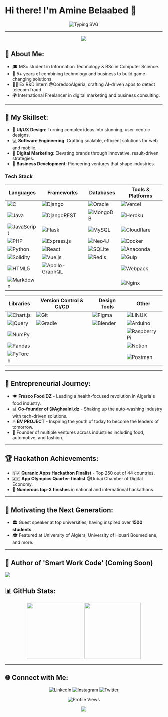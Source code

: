 # Hi there! I'm Amine Belaabed 👋

<p align="center">
  <img src="https://readme-typing-svg.demolab.com?font=Fira+Code&size=28&duration=4000&pause=500&color=FFFFFF&center=true&vCenter=true&width=600&lines=Entrepreneur+%26+Tech+Innovator;Building+the+Future+of+Business;5%2B+Years+of+Experience;MSc+in+IT+%7C+BSc+in+CS;Leader+%7C+Visionary+%7C+Builder;Always+Learning+%26+Evolving" alt="Typing SVG" />
</p>

---

<p align="center">
  <img src="https://capsule-render.vercel.app/api?type=rect&color=0:000000,100:1A1A1A&height=4"/>
</p>

## 🖤 **About Me:**
- 🎓 MSc student in Information Technology & BSc in Computer Science.
- 💼 5+ years of combining technology and business to build game-changing solutions.
- 👨‍💻 Ex R&D intern @OoredooAlgeria, crafting AI-driven apps to detect telecom fraud.
- 🌍 International Freelancer in digital marketing and business consulting.

---

## 🔧 **My Skillset:**
- 🎨 **UI/UX Design**: Turning complex ideas into stunning, user-centric designs.
- 💻 **Software Engineering**: Crafting scalable, efficient solutions for web and mobile.
- 🚀 **Digital Marketing**: Elevating brands through innovative, result-driven strategies.
- 💼 **Business Development**: Pioneering ventures that shape industries.

### Tech Stack

| **Languages** | **Frameworks** | **Databases** | **Tools & Platforms** |
|---------------|-----------------|----------------|------------------------|
| ![C](https://img.shields.io/badge/C-00599C?style=flat&logo=C&logoColor=white) | ![Django](https://img.shields.io/badge/Django-092E20?style=flat&logo=Django&logoColor=white) | ![Oracle](https://img.shields.io/badge/Oracle-F80000?style=flat&logo=Oracle&logoColor=white) | ![Vercel](https://img.shields.io/badge/Vercel-000000?style=flat&logo=Vercel&logoColor=white) |
| ![Java](https://img.shields.io/badge/Java-007396?style=flat&logo=Java&logoColor=white) | ![DjangoREST](https://img.shields.io/badge/Django%20REST%20Framework-0C4B33?style=flat&logo=Django&logoColor=white) | ![MongoDB](https://img.shields.io/badge/MongoDB-47A248?style=flat&logo=MongoDB&logoColor=white) | ![Heroku](https://img.shields.io/badge/Heroku-430098?style=flat&logo=Heroku&logoColor=white) |
| ![JavaScript](https://img.shields.io/badge/JavaScript-F7DF1E?style=flat&logo=JavaScript&logoColor=black) | ![Flask](https://img.shields.io/badge/Flask-000000?style=flat&logo=Flask&logoColor=white) | ![MySQL](https://img.shields.io/badge/MySQL-005C84?style=flat&logo=MySQL&logoColor=white) | ![Cloudflare](https://img.shields.io/badge/Cloudflare-F38020?style=flat&logo=Cloudflare&logoColor=white) |
| ![PHP](https://img.shields.io/badge/PHP-777BB4?style=flat&logo=PHP&logoColor=white) | ![Express.js](https://img.shields.io/badge/Express.js-000000?style=flat&logo=Express&logoColor=white) | ![Neo4J](https://img.shields.io/badge/Neo4j-008CC1?style=flat&logo=Neo4j&logoColor=white) | ![Docker](https://img.shields.io/badge/Docker-2496ED?style=flat&logo=Docker&logoColor=white) |
| ![Python](https://img.shields.io/badge/Python-3776AB?style=flat&logo=Python&logoColor=white) | ![React](https://img.shields.io/badge/React-61DAFB?style=flat&logo=React&logoColor=black) | ![SQLite](https://img.shields.io/badge/SQLite-003B57?style=flat&logo=SQLite&logoColor=white) | ![Anaconda](https://img.shields.io/badge/Anaconda-44A833?style=flat&logo=Anaconda&logoColor=white) |
| ![Solidity](https://img.shields.io/badge/Solidity-363636?style=flat&logo=Solidity&logoColor=white) | ![Vue.js](https://img.shields.io/badge/Vue.js-4FC08D?style=flat&logo=Vue.js&logoColor=white) | ![Redis](https://img.shields.io/badge/Redis-DC382D?style=flat&logo=Redis&logoColor=white) | ![Gulp](https://img.shields.io/badge/Gulp-CB3837?style=flat&logo=Gulp&logoColor=white) |
| ![HTML5](https://img.shields.io/badge/HTML5-E34F26?style=flat&logo=HTML5&logoColor=white) | ![Apollo-GraphQL](https://img.shields.io/badge/Apollo%20GraphQL-311C87?style=flat&logo=Apollo-GraphQL&logoColor=white) |                | ![Webpack](https://img.shields.io/badge/Webpack-8DD6F9?style=flat&logo=Webpack&logoColor=black) |
| ![Markdown](https://img.shields.io/badge/Markdown-000000?style=flat&logo=markdown&logoColor=white) |                 |                | ![Nginx](https://img.shields.io/badge/Nginx-009639?style=flat&logo=Nginx&logoColor=white) |

| **Libraries** | **Version Control & CI/CD** | **Design Tools** | **Other** |
|---------------|------------------------------|------------------|-----------|
| ![Chart.js](https://img.shields.io/badge/Chart.js-F03800?style=flat&logo=Chart.js&logoColor=white) | ![Git](https://img.shields.io/badge/Git-F05032?style=flat&logo=Git&logoColor=white) | ![Figma](https://img.shields.io/badge/Figma-F24E1E?style=flat&logo=Figma&logoColor=white) | ![LINUX](https://img.shields.io/badge/Linux-FCC624?style=flat&logo=Linux&logoColor=black) |
| ![jQuery](https://img.shields.io/badge/jQuery-0769AD?style=flat&logo=jQuery&logoColor=white) | ![Gradle](https://img.shields.io/badge/Gradle-02303A?style=flat&logo=Gradle&logoColor=white) | ![Blender](https://img.shields.io/badge/Blender-F5792A?style=flat&logo=Blender&logoColor=white) | ![Arduino](https://img.shields.io/badge/Arduino-00979D?style=flat&logo=Arduino&logoColor=white) |
| ![NumPy](https://img.shields.io/badge/NumPy-013243?style=flat&logo=NumPy&logoColor=white) |                              |                  | ![Raspberry Pi](https://img.shields.io/badge/Raspberry%20Pi-C51E4D?style=flat&logo=Raspberry%20Pi&logoColor=white) |
| ![Pandas](https://img.shields.io/badge/Pandas-150458?style=flat&logo=Pandas&logoColor=white) |                              |                  | ![Notion](https://img.shields.io/badge/Notion-000000?style=flat&logo=Notion&logoColor=white) |
| ![PyTorch](https://img.shields.io/badge/PyTorch-EE4C2C?style=flat&logo=PyTorch&logoColor=white) |                              |                  | ![Postman](https://img.shields.io/badge/Postman-FC7B29?style=flat&logo=Postman&logoColor=white) |

---

## 🚀 **Entrepreneurial Journey:**
- 🍽️ **Fresco Food DZ** - Leading a health-focused revolution in Algeria's food industry.
- 📊 **Co-founder of @Aghsalni.dz** - Shaking up the auto-washing industry with tech-driven solutions.
- 🔥 **BV PROJECT** - Inspiring the youth of today to become the leaders of tomorrow.
- 💼 Founder of multiple ventures across industries including food, automotive, and fashion.

---

## 🏆 **Hackathon Achievements:**
- 🇸🇦 **Quranic Apps Hackathon Finalist** - Top 250 out of 44 countries.
- 🇦🇪 **App Olympics Quarter-finalist** @Dubai Chamber of Digital Economy.
- 🥇 **Numerous top-3 finishes** in national and international hackathons.

---

## 🎤 **Motivating the Next Generation:**
- 🏛️ Guest speaker at top universities, having inspired over **1500 students**.
- 🎓 Featured at University of Algiers, University of Houari Boumediene, and more.

---

## 📘 **Author of 'Smart Work Code' (Coming Soon)**

  <img src="https://capsule-render.vercel.app/api?type=rect&color=0:000000,100:1A1A1A&height=4"/>
</p>

## 📊 **GitHub Stats:**

<p align="center">
  <img height="180em" src="https://github-readme-stats.vercel.app/api?username=aminexx2002x&show_icons=true&theme=github_dark&hide_border=true&bg_color=000000&title_color=ffffff&icon_color=ffffff&text_color=ffffff" />
  <img height="180em" src="https://github-readme-stats.vercel.app/api/top-langs/?username=aminexx2002x&layout=compact&theme=github_dark&hide_border=true&bg_color=000000&title_color=ffffff&text_color=ffffff" />
</p>

---

## 🌐 **Connect with Me:**

<p align="center">
  <a href="https://www.linkedin.com/in/amine-belaabed/" target="_blank"><img src="https://img.shields.io/badge/LinkedIn-Amine%20Belaabed-blue?style=for-the-badge&logo=linkedin&logoColor=white&color=0A0A0A" alt="LinkedIn"></a>
  <a href="https://www.instagram.com/amine.belaabed/" target="_blank"><img src="https://img.shields.io/badge/Instagram-Amine%20Belaabed-pink?style=for-the-badge&logo=instagram&logoColor=white&color=0A0A0A" alt="Instagram"></a>
  <a href="https://x.com/amine_belaabed" target="_blank"><img src="https://img.shields.io/badge/Twitter-Amine%20Belaabed-blue?style=for-the-badge&logo=twitter&logoColor=white&color=0A0A0A" alt="Twitter"></a>
</p>

<p align="center">
  <img src="https://visitor-badge.glitch.me/badge?page_id=aminexx2002x&style=for-the-badge&color=0A0A0A&logo=github&logoColor=white" alt="Profile Views">
</p>

<p align="center">
  <img src="https://capsule-render.vercel.app/api?type=rect&color=0:000000,100:1A1A1A&height=4"/>
</p>
